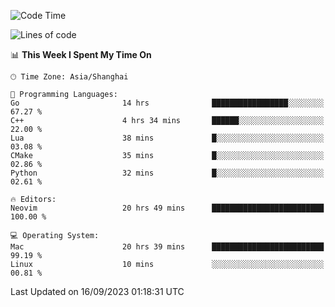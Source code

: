 <!--START_SECTION:waka-->
![Code Time](http://img.shields.io/badge/Code%20Time-1%2C588%20hrs%2024%20mins-blue)

![Lines of code](https://img.shields.io/badge/From%20Hello%20World%20I%27ve%20Written-286.3%20thousand%20lines%20of%20code-blue)

📊 **This Week I Spent My Time On** 

```text
🕑︎ Time Zone: Asia/Shanghai

💬 Programming Languages: 
Go                       14 hrs              █████████████████░░░░░░░░   67.27 % 
C++                      4 hrs 34 mins       ██████░░░░░░░░░░░░░░░░░░░   22.00 % 
Lua                      38 mins             █░░░░░░░░░░░░░░░░░░░░░░░░   03.08 % 
CMake                    35 mins             █░░░░░░░░░░░░░░░░░░░░░░░░   02.86 % 
Python                   32 mins             █░░░░░░░░░░░░░░░░░░░░░░░░   02.61 % 

🔥 Editors: 
Neovim                   20 hrs 49 mins      █████████████████████████   100.00 % 

💻 Operating System: 
Mac                      20 hrs 39 mins      █████████████████████████   99.19 % 
Linux                    10 mins             ░░░░░░░░░░░░░░░░░░░░░░░░░   00.81 % 
```


 Last Updated on 16/09/2023 01:18:31 UTC
<!--END_SECTION:waka-->
